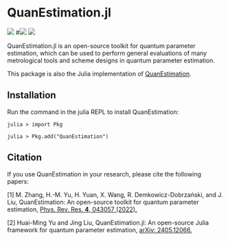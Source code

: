 # QuanEstimation.jl

[![][docs-img]][docs-url]
#[![][action-img]][action-url]
[![][codecov-img]][codecov-url]

[action-img]: https://github.com/QuanEstimation/QuanEstimation.jl/actions/workflows/CI.yml/badge.svg
[action-url]: https://github.com/QuanEstimation/QuanEstimation.jl/actions
[codecov-img]: https://codecov.io/gh/QuanEstimation/QuanEstimation.jl/branch/master/graph/badge.svg
[codecov-url]: https://codecov.io/gh/QuanEstimation/QuanEstimation.jl?branch=test-codecov
[docs-img]: https://img.shields.io/badge/docs-stable-blue.svg
[docs-url]: https://quanestimation.github.io/QuanEstimation/

QuanEstimation.jl is an open-source toolkit for quantum parameter estimation, which can be used to perform general evaluations of many metrological 
tools and scheme designs in quantum parameter estimation. 

This package is also the Julia implementation of [QuanEstimation](https://github.com/QuanEstimation/QuanEstimation).

## Installation

Run the command in the julia REPL to install QuanEstimation:  

~~~
julia > import Pkg

julia > Pkg.add("QuanEstimation")
~~~

## Citation
If you use QuanEstimation in your research, please cite the following papers:

[1] M. Zhang, H.-M. Yu, H. Yuan, X. Wang, R. Demkowicz-Dobrzański, and J. Liu, 
QuanEstimation: An open-source toolkit for quantum parameter estimation, 
[Phys. Rev. Res. **4**, 043057 (2022).](https://doi.org/10.1103/PhysRevResearch.4.043057)

[2] Huai-Ming Yu and Jing Liu, QuanEstimation.jl: An open-source Julia framework for quantum parameter estimation, 
[arXiv: 2405.12066.](https://doi.org/10.48550/arXiv.2405.12066) 
